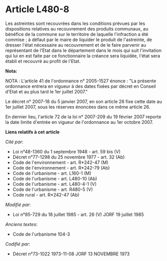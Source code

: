 # Article L480-8

Les astreintes sont recouvrées dans les conditions prévues par les dispositions relatives au recouvrement des produits
communaux, au bénéfice de la commune sur le territoire de laquelle l'infraction a été commise ; à défaut par le maire de
liquider le produit de l'astreinte, de dresser l'état nécessaire au recouvrement et de le faire parvenir au représentant de
l'Etat dans le département dans le mois qui suit l'invitation qui lui en est faite par ce fonctionnaire la créance sera
liquidée, l'état sera établi et recouvré au profit de l'Etat.

**Nota:**

NOTA : L'article 41 de l'ordonnance n° 2005-1527 énonce : "La présente ordonnance entrera en vigueur à des dates fixées par
décret en Conseil d'Etat et au plus tard le 1er juillet 2007."

Le décret n° 2007-18 du 5 janvier 2007, en son article 26 fixe cette date au 1er juillet 2007, sous les réserves énoncées
dans ce même article 26.

En dernier lieu, l'article 72 de la loi n° 2007-209 du 19 février 2007 reporte la date limite d'entrée en vigueur de
l'ordonnance au 1er octobre 2007.

**Liens relatifs à cet article**

_Cité par_:

  - Loi n°48-1360 du 1 septembre 1948 - art. 59 bis (V)
  - Décret n°77-1298 du 25 novembre 1977 - art. 32 (Ab)
  - Code de l'environnement - art. R*242-47 (M)
  - Code de l'environnement - art. R*242-79 (Ab)
  - Code de l'urbanisme - art. L160-1 (M)
  - Code de l'urbanisme - art. L480-10 (Ab)
  - Code de l'urbanisme - art. L480-4-1 (V)
  - Code de l'urbanisme - art. R480-5 (V)
  - Code rural - art. R*242-47 (Ab)

_Modifié par_:

  - Loi n°85-729 du 18 juillet 1985 - art. 26 (V) JORF 19 juillet 1985

_Anciens textes_:

  - Code de l'urbanisme 104-3

_Codifié par_:

  - Décret n°73-1022 1973-11-08 JORF 13 NOVEMBRE 1973
